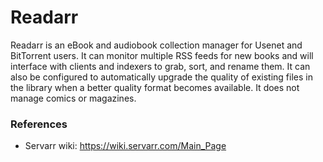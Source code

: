 # Readarr
Readarr is an eBook and audiobook collection manager for Usenet and BitTorrent users. It can monitor multiple RSS feeds for new books and will interface with clients and indexers to grab, sort, and rename them. It can also be configured to automatically upgrade the quality of existing files in the library when a better quality format becomes available. It does not manage comics or magazines.

### References
- Servarr wiki: <https://wiki.servarr.com/Main_Page>